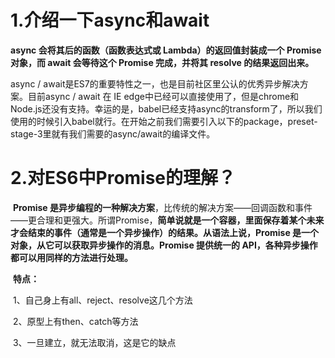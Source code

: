  

 

# 1.介绍一下async和await

**async 会将其后的函数（函数表达式或 Lambda）的返回值封装成一个 Promise 对象，而 await 会等待这个 Promise 完成，并将其 resolve 的结果返回出来。**

async / await是ES7的重要特性之一，也是目前社区里公认的优秀异步解决方案。目前async / await 在 IE edge中已经可以直接使用了，但是chrome和Node.js还没有支持。幸运的是，babel已经支持async的transform了，所以我们使用的时候引入babel就行。在开始之前我们需要引入以下的package，preset-stage-3里就有我们需要的async/await的编译文件。

#  2.对ES6中Promise的理解？

​          **Promise 是异步编程的一种解决方案**，比传统的解决方案——回调函数和事件——更合理和更强大。所谓Promise，**简单说就是一个容器，里面保存着某个未来才会结束的事件（通常是一个异步操作）的结果。从语法上说，Promise 是一个对象，从它可以获取异步操作的消息。Promise 提供统一的 API，各种异步操作都可以用同样的方法进行处理。**

​          **特点：** 

​        1、自己身上有all、reject、resolve这几个方法

​        2、原型上有then、catch等方法 

​	3、一旦建立，就无法取消，这是它的缺点

 